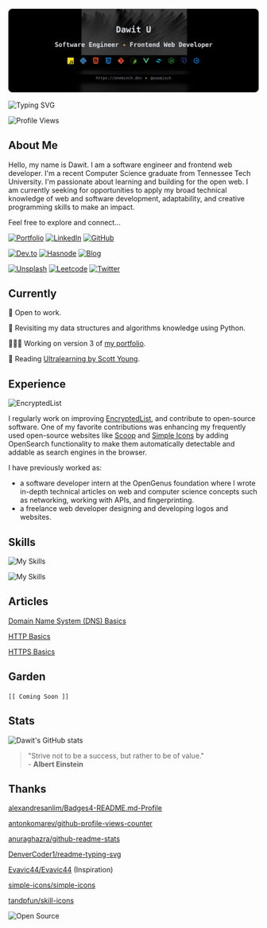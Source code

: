 ![Header Image](/assets/header-image.svg)

![Typing SVG](https://readme-typing-svg.demolab.com?font=IBM+Plex+Mono&weight=500&size=24&pause=1000&color=EDAE49&vCenter=true&width=500&lines=Software+Engineer;Frontend+Web+Developer)

![Profile Views](https://komarev.com/ghpvc/?username=oneminch&style=flat&color=edae49)

## About Me

Hello, my name is Dawit. I am a software engineer and frontend web developer. I'm a recent Computer Science graduate from Tennessee Tech University. I'm passionate about learning and building for the open web. I am currently seeking for opportunities to apply my broad technical knowledge of web and software development, adaptability, and creative programming skills to make an impact.

Feel free to explore and connect...

[![Portfolio](https://img.shields.io/badge/Portfolio-000000?style=flat&logo=about.me&logoColor=white)](https://oneminch.dev/)
[![LinkedIn](https://img.shields.io/badge/LinkedIn-0077B5?style=flat&logo=linkedin&logoColor=white)](https://linkedin.com/in/oneminch/)
[![GitHub](https://img.shields.io/badge/GitHub-100000?style=flat&logo=github&logoColor=white)](https://github.com/oneminch/)

[![Dev.to](https://img.shields.io/badge/Dev.to-0A0A0A?style=flat&logo=devdotto&logoColor=white)](https://dev.to/oneminch/)
[![Hasnode](https://img.shields.io/badge/Hashnode-2962FF?style=flat&logo=hashnode&logoColor=white)](https://hashnode.com/@oneminch/)
[![Blog](https://img.shields.io/badge/Blog-F88900?style=flat&logo=rss&logoColor=white)](https://blog.oneminch.dev/)

[![Unsplash](https://img.shields.io/badge/Unsplash-000000?style=flat&logo=Unsplash&logoColor=white)](https://unsplash.com/@oneminch/)
[![Leetcode](https://img.shields.io/badge/LeetCode-FFA116?style=flat&logo=LeetCode&logoColor=black)](https://leetcode.com/oneminch/)
[![Twitter](https://img.shields.io/badge/Twitter-1DA1F2?style=flat&logo=twitter&logoColor=white)](https://twitter.com/oneminch/)

## Currently

💼 Open to work.

🧠 Revisiting my data structures and algorithms knowledge using Python.

👨🏽‍💻 Working on version 3 of [my portfolio](https://github.com/oneminch/oneminch.github.io/).

📖 Reading [Ultralearning by Scott Young](https://app.thestorygraph.com/books/b38fd3d5-b39f-4bd0-b730-9c919a5ef5f1).

## Experience

![EncryptedList](https://github-readme-stats.vercel.app/api/pin/?username=oneminch&repo=encrypted-list&show_owner=true&theme=transparent&icon_color=edae49&title_color=edae49&border_color=edae49&text_color=f1f3f5&bg_color=343a40)

I regularly work on improving [EncryptedList](https://encryptedlist.xyz), and contribute to open-source software. One of my favorite contributions was enhancing my frequently used open-source websites like [Scoop](https://scoop.sh/) and [Simple Icons](https://simpleicons.org/) by adding OpenSearch functionality to make them automatically detectable and addable as search engines in the browser.

I have previously worked as:

- a software developer intern at the OpenGenus foundation where I wrote in-depth technical articles on web and computer science concepts such as networking, working with APIs, and fingerprinting.
- a freelance web developer designing and developing logos and websites.

## Skills

![My Skills](https://skillicons.dev/icons?i=js,py,html,css,git,bash)

![My Skills](https://skillicons.dev/icons?i=vue,tailwind,nodejs,postgres,cpp)

## Articles

[Domain Name System (DNS) Basics](https://blog.oneminch.dev/dns-basics)

[HTTP Basics](https://blog.oneminch.dev/http)

[HTTPS Basics](https://blog.oneminch.dev/https)

## Garden

`[[ Coming Soon ]]`

## Stats

![Dawit's GitHub stats](https://github-readme-stats.vercel.app/api?username=oneminch&show_icons=true&theme=transparent&hide=contribs&count_private=true&custom_title=My%20GitHub%20Stats&text_bold=false&card_width=768&icon_color=edae49&title_color=edae49&border_color=edae49&text_color=f1f3f5&bg_color=343a40)

> "Strive not to be a success, but rather to be of value." <br />- **Albert Einstein**

## Thanks

[alexandresanlim/Badges4-README.md-Profile](https://github.com/alexandresanlim/Badges4-README.md-Profile)

[antonkomarev/github-profile-views-counter](https://github.com/antonkomarev/github-profile-views-counter)

[anuraghazra/github-readme-stats](https://github.com/anuraghazra/github-readme-stats)

[DenverCoder1/readme-typing-svg](https://github.com/DenverCoder1/readme-typing-svg)

[Evavic44/Evavic44](https://github.com/Evavic44/Evavic44) (Inspiration)

[simple-icons/simple-icons](https://github.com/simple-icons/simple-icons)

[tandpfun/skill-icons](https://github.com/tandpfun/skill-icons)

![Open Source](https://img.shields.io/badge/Open_Source-181717?style=flat&logo=github&logoColor=white)
